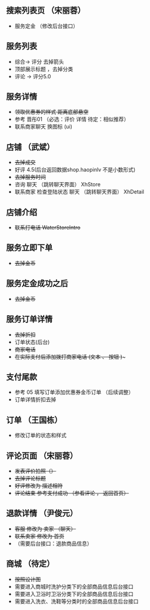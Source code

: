 ## 搜索列表页  （宋丽蓉）

* 服务定金  （修改后台接口）

## 服务列表

* 综合-> 评分 去掉箭头
* 顶部展示标题 ，去掉分类
* 评论  ->  评分5.0 

## 服务详情

* ~~领取优惠券的样式   距离底部悬空~~
* 参考 晋彤01 （必选：评价 详情   待定：相似推荐）
* 联系商家聊天   换图标 (ui) 

## 店铺 （武斌）

* ~~去掉成交~~  
* 好评 4.5(后台返回数据shop.haopinlv 不是小数形式)
* ~~去掉服务时间~~
* 咨询 聊天 （跳转聊天界面）   XhStore
* 联系商家  检查登陆状态  聊天 （跳转聊天界面）  XhDetail

## 店铺介绍 

* ~~联系打电话    WaterStoreIntro~~

## 服务立即下单 

* ~~去掉金币~~

## 服务定金成功之后 

* ~~去掉金币~~

## 服务订单详情

* ~~去掉折扣~~
* 订单状态(后台)
* ~~商家电话~~
* ~~在实际支付后添加拨打商家电话 (文本 、 按钮 )~~~


## 支付尾款 

* 参考 05 填写订单添加优惠券金币订单 （后续调整）
* 订单详情折扣去掉

## 订单 （王国栋）

* 修改订单的状态和样式


## 评论页面 （宋丽蓉）

* ~~发表评价拍照（）~~
* ~~去掉评论标题~~
* ~~好评修改为 描述相符~~
* ~~评论结束 参考支付成功 （参看评论 ， 返回首页）~~


## 退款详情  （尹俊元）

* ~~客服 修改为 卖家 （聊天）~~
* ~~联系卖家 修改为 首页~~
* （需要后台接口：退款商品信息）

## 商城 （待定）

* ~~按照设计图~~
* 需要进入商城时洗护分类下的全部商品信息后台接口
* 需要进入卫浴时卫浴分类下的全部商品信息后台接口
* 需要进入洗衣、洗鞋等分类时的全部商品信息后台接口




